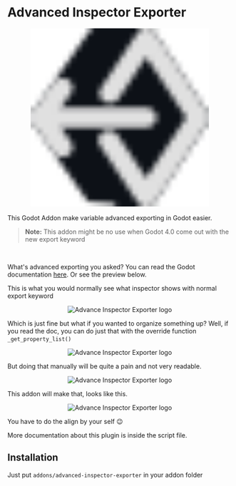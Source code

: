 Advanced Inspector Exporter
===========================
<p align="center">
  <a href="">
    <img src="/icon.svg" width="400" alt="Advance Inspector Exporter logo">
  </a>
</p>

This Godot Addon make variable advanced exporting in Godot easier.

> **Note:** This addon might be no use when Godot 4.0 come out with the new export keyword

<br>

What's advanced exporting you asked?
You can read the Godot documentation [here][advexpdoc]. Or see the preview below.

This is what you would normally see what inspector shows with normal export keyword

<p align="center">
  <img src="https://user-images.githubusercontent.com/77918086/167286441-f04f50dc-707c-4082-8897-a43256e79c68.png" width="400" alt="Advance Inspector Exporter logo">
</p>

Which is just fine but what if you wanted to organize something up?
Well, if you read the doc, you can do just that with the override function `_get_property_list()`

<p align="center">
  <img src="https://user-images.githubusercontent.com/77918086/167287121-dc539410-b767-4c0b-aa01-b6a974573e73.png" width="400" alt="Advance Inspector Exporter logo">
</p>

But doing that manually will be quite a pain and not very readable. 

<p align="center">
  <img src="https://user-images.githubusercontent.com/77918086/167287261-2aae3662-3afe-4316-af49-f21aaa2f37f3.png" width="400" alt="Advance Inspector Exporter logo">
</p>

This addon will make that, looks like this.

<p align="center">
  <img src="https://user-images.githubusercontent.com/77918086/212544258-102824ca-7aa4-42f2-acfe-7d4badeb5fa4.png" width="400" alt="Advance Inspector Exporter logo">
</p>

You have to do the align by your self 😉

More documentation about this plugin is inside the script file.


[advexpdoc]: https://docs.godotengine.org/en/stable/tutorials/scripting/gdscript/gdscript_exports.html#advanced-exports "Godot Documentation for advance exporting"

## Installation
Just put `addons/advanced-inspector-exporter` in your addon folder
